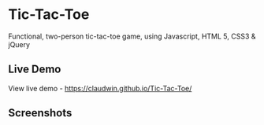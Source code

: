 # Tic-Tac-Toe
Functional, two-person tic-tac-toe game, using Javascript, HTML 5, CSS3 &amp; jQuery

## Live Demo
View live demo - https://claudwin.github.io/Tic-Tac-Toe/

## Screenshots
